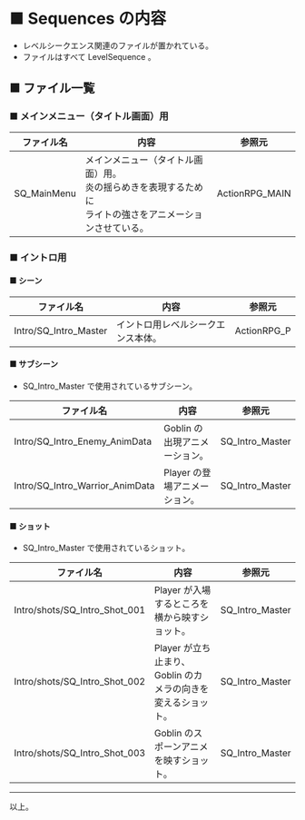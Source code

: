 # ■ Sequences の内容
* レベルシークエンス関連のファイルが置かれている。
* ファイルはすべて LevelSequence 。

## ■ ファイル一覧
### ■ メインメニュー（タイトル画面）用

| ファイル名 | 内容 | 参照元 |
| ----- | ----- | ----- |
| SQ_MainMenu | メインメニュー（タイトル画面）用。<br>炎の揺らめきを表現するために<br>ライトの強さをアニメーションさせている。 | ActionRPG_MAIN |

### ■ イントロ用
#### ■ シーン

| ファイル名 | 内容 | 参照元 |
| ----- | ----- | ----- |
| Intro/SQ_Intro_Master | イントロ用レベルシークエンス本体。| ActionRPG_P |

#### ■ サブシーン
* SQ_Intro_Master で使用されているサブシーン。

| ファイル名 | 内容 | 参照元 |
| ----- | ----- | ----- |
| Intro/SQ_Intro_Enemy_AnimData | Goblin の出現アニメーション。 | SQ_Intro_Master |
| Intro/SQ_Intro_Warrior_AnimData | Player の登場アニメーション。 | SQ_Intro_Master |

#### ■ ショット
* SQ_Intro_Master で使用されているショット。

| ファイル名 | 内容 | 参照元 |
| ----- | ----- | ----- |
| Intro/shots/SQ_Intro_Shot_001 | Player が入場するところを横から映すショット。 | SQ_Intro_Master |
| Intro/shots/SQ_Intro_Shot_002 | Player が立ち止まり、 Goblin のカメラの向きを変えるショット。 | SQ_Intro_Master |
| Intro/shots/SQ_Intro_Shot_003 | Goblin のスポーンアニメを映すショット。 | SQ_Intro_Master |


----
以上。

